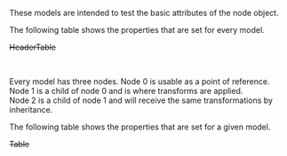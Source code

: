 These models are intended to test the basic attributes of the node object.  

The following table shows the properties that are set for every model.  

~~HeaderTable~~

<br>

Every model has three nodes. Node 0 is usable as a point of reference. Node 1 is a child of node 0 and is where transforms are applied.  
Node 2 is a child of node 1 and will receive the same transformations by inheritance.  

The following table shows the properties that are set for a given model.  

~~Table~~ 
